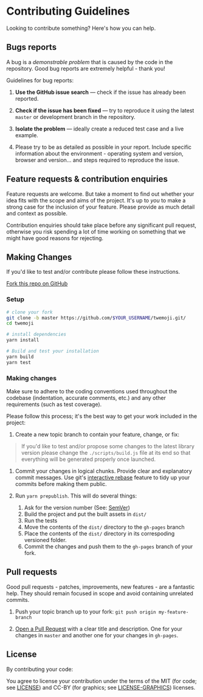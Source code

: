 # Contributing Guidelines

Looking to contribute something? Here's how you can help.

## Bugs reports

A bug is a _demonstrable problem_ that is caused by the code in the
repository. Good bug reports are extremely helpful - thank you!

Guidelines for bug reports:

1. **Use the GitHub issue search** &mdash; check if the issue has already been
   reported.

2. **Check if the issue has been fixed** &mdash; try to reproduce it using the
   latest `master` or development branch in the repository.

3. **Isolate the problem** &mdash; ideally create a reduced test
   case and a live example.

4. Please try to be as detailed as possible in your report. Include specific
   information about the environment - operating system and version, browser
   and version... and steps required to reproduce the issue.

## Feature requests & contribution enquiries

Feature requests are welcome. But take a moment to find out whether your idea
fits with the scope and aims of the project. It's up to *you* to make a strong
case for the inclusion of your feature. Please provide as much detail and
context as possible.

Contribution enquiries should take place before any significant pull request,
otherwise you risk spending a lot of time working on something that we might
have good reasons for rejecting.

## Making Changes

If you'd like to test and/or contribute please follow these instructions.

[Fork this repo on GitHub](https://github.com/jdecked/twemoji.git/fork)

### Setup

```bash
# clone your fork
git clone -b master https://github.com/$YOUR_USERNAME/twemoji.git/
cd twemoji

# install dependencies
yarn install

# Build and test your installation
yarn build
yarn test
```

### Making changes

Make sure to adhere to the coding conventions used throughout the codebase
(indentation, accurate comments, etc.) and any other requirements (such as test
coverage).

Please follow this process; it's the best way to get your work included in the
project:

1. Create a new topic branch to contain your feature, change, or fix:

> If you'd like to test and/or propose some changes to the latest library version please change the `./scripts/build.js` file at its end so that everything will be generated properly once launched.

1. Commit your changes in logical chunks. Provide clear and explanatory commit
   messages. Use git's [interactive rebase](https://help.github.com/en/articles/about-git-rebase)
   feature to tidy up your commits before making them public.

2. Run `yarn prepublish`. This will do several things:

   1. Ask for the version number (See: [SemVer](https://semver.org/))
   2. Build the project and put the built assets in `dist/`
   3. Run the tests
   4. Move the contents of the `dist/` directory to the `gh-pages` branch
   5. Place the contents of the `dist/` directory in its correspoding versioned folder.
   6. Commit the changes and push them to the `gh-pages` branch of your fork.

## Pull requests

Good pull requests - patches, improvements, new features - are a fantastic
help. They should remain focused in scope and avoid containing unrelated
commits.

1. Push your topic branch up to your fork: `git push origin my-feature-branch`

2. [Open a Pull Request](http://help.github.com/send-pull-requests/) with a
   clear title and description. One for your changes in `master` and another one for
   your changes in `gh-pages`.

## License

By contributing your code:

You agree to license your contribution under the terms of the MIT (for code; see [LICENSE](LICENSE)) and CC-BY (for graphics; see [LICENSE-GRAPHICS](LICENSE-GRAPHICS)) licenses.
